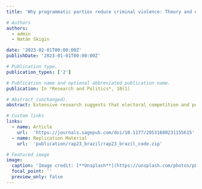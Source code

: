 ```yaml
---
title: 'Why programmatic parties reduce criminal violence: Theory and evidence from Brazil'

# Authors
authors:
  - admin
  - Natán Skigin

date: '2023-02-01T00:00:00Z'
publishDate: '2023-01-01T00:00:00Z'

# Publication type.
publication_types: ['2']

# Publication name and optional abbreviated publication name.
publication: In *Research and Politics*, 10(1)

# Abstract (unchanged).
abstract: Extensive research suggests that electoral competition and power alternations increase violence in weakly institutionalized democracies. Yet, little is known about how political parties affect violence and security. We theorize that the type of party strengthened in elections shapes security outcomes and argue that the rise of programmatic parties, at the expense of clientelistic parties, can significantly reduce violence. In contexts of large-scale criminal violence, programmatic parties are less likely to establish alliances with coercive actors because they possess fewer incentives and greater coordination capacity. Focusing on Brazil, we use a regression discontinuity design that leverages the as-if random assignment of election winners across three rounds of mayoral races. We find that violent crime decreased in municipalities where programmatic parties won coin-flip elections, while it increased in those where clientelistic parties triumphed. Our findings suggest that whether electoral competition increases violence depends on the type of party that wins

# Custom links
links: 
  - name: Article
    url:  'https://journals.sagepub.com/doi/10.1177/20531680231155615'
  - name: Replication Material
    url:  'publication/rap23_brazil/rap23_brazil_code.zip'

# Featured image
image:
  caption: 'Image credit: [**Unsplash**](https://unsplash.com/photos/pLCdAaMFLTE)'
  focal_point: ''
  preview_only: false
---
```

